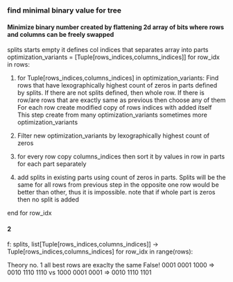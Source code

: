 ### find minimal binary value for tree
#### Minimize binary number created by flattening 2d array of bits where rows and columns can be freely swapped
splits starts empty it defines col indices that separates array into parts
optimization_variants = [Tuple[rows_indices,columns_indices]]
for row_idx in rows:
1. for Tuple[rows_indices,columns_indices] in optimization_variants:
Find rows that have lexographically highest count of zeros in parts defined by splits. If there are not splits defined, then whole row.
If there is row/are rows that are exactly same as previous then choose any of them
For each row create modified copy of rows indices with added itself
This step create from many optimization_variants sometimes more optimization_variants

2. Filter new optimization_variants by lexographically highest count of zeros

3. for every row copy columns_indices then 
sort it by values in row in parts for each part separately

4. add splits in existing parts using count of zeros in parts. Splits will be the same for all rows from previous step in the opposite one row would be better than other, thus it is impossible.
note that if whole part is zeros then no split is added

end for row_idx




#### 2

f: splits, list[Tuple[rows_indices,columns_indices]] -> Tuple[rows_indices,columns_indices]
for row_idx in range(rows):
 
Theory no. 1 all best rows are exaclty the same False!
0001    0001
1000 => 0010
1110    1110
vs
1000    0001
0001 => 0010
1110    1101











